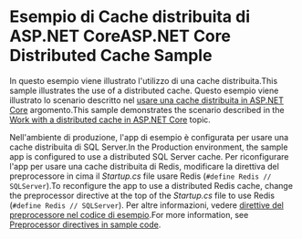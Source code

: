 # <a name="aspnet-core-distributed-cache-sample"></a><span data-ttu-id="718d6-101">Esempio di Cache distribuita di ASP.NET Core</span><span class="sxs-lookup"><span data-stu-id="718d6-101">ASP.NET Core Distributed Cache Sample</span></span>

<span data-ttu-id="718d6-102">In questo esempio viene illustrato l'utilizzo di una cache distribuita.</span><span class="sxs-lookup"><span data-stu-id="718d6-102">This sample illustrates the use of a distributed cache.</span></span> <span data-ttu-id="718d6-103">Questo esempio viene illustrato lo scenario descritto nel [usare una cache distribuita in ASP.NET Core](https://docs.microsoft.com/aspnet/core/performance/caching/distributed) argomento.</span><span class="sxs-lookup"><span data-stu-id="718d6-103">This sample demonstrates the scenario described in the [Work with a distributed cache in ASP.NET Core](https://docs.microsoft.com/aspnet/core/performance/caching/distributed) topic.</span></span>

<span data-ttu-id="718d6-104">Nell'ambiente di produzione, l'app di esempio è configurata per usare una cache distribuita di SQL Server.</span><span class="sxs-lookup"><span data-stu-id="718d6-104">In the Production environment, the sample app is configured to use a distributed SQL Server cache.</span></span> <span data-ttu-id="718d6-105">Per riconfigurare l'app per usare una cache distribuita di Redis, modificare la direttiva del preprocessore in cima il *Startup.cs* file usare Redis (`#define Redis // SQLServer`).</span><span class="sxs-lookup"><span data-stu-id="718d6-105">To reconfigure the app to use a distributed Redis cache, change the preprocessor directive at the top of the *Startup.cs* file to use Redis (`#define Redis // SQLServer`).</span></span> <span data-ttu-id="718d6-106">Per altre informazioni, vedere [direttive del preprocessore nel codice di esempio](https://docs.microsoft.com/aspnet/core/#preprocessor-directives-in-sample-code).</span><span class="sxs-lookup"><span data-stu-id="718d6-106">For more information, see [Preprocessor directives in sample code](https://docs.microsoft.com/aspnet/core/#preprocessor-directives-in-sample-code).</span></span>
